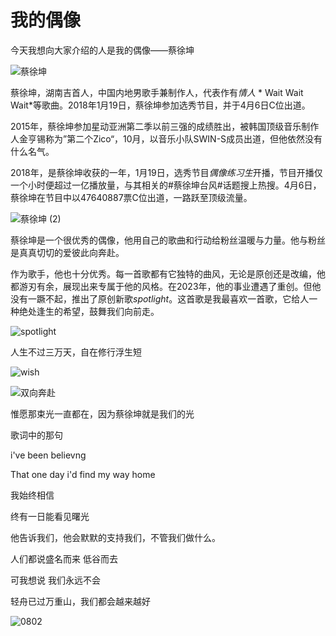 #                               我的偶像

  今天我想向大家介绍的人是我的偶像——蔡徐坤

 ![蔡徐坤](https://github.com/3043ive/3043ive/assets/152013818/b2a39cbf-e4f1-4102-bd4d-ae77927785e2)

蔡徐坤，湖南吉首人，中国内地男歌手兼制作人，代表作有*情人* * Wait Wait Wait*等歌曲。2018年1月19日，蔡徐坤参加选秀节目，并于4月6日C位出道。

2015年，蔡徐坤参加星动亚洲第二季以前三强的成绩胜出，被韩国顶级音乐制作人金亨锡称为”第二个Zico“，10月，以音乐小队SWIN-S成员出道，但他依然没有什么名气。

2018年，是蔡徐坤收获的一年，1月19日，选秀节目*偶像练习生*开播，节目开播仅一个小时便超过一亿播放量，与其相关的#蔡徐坤台风#话题搜上热搜。4月6日，蔡徐坤在节目中以47640887票C位出道，一路跃至顶级流量。

![蔡徐坤 (2)](https://github.com/3043ive/3043ive/assets/152013818/aee4e7ec-3b0b-4424-861d-c8dc8c41aafc)


蔡徐坤是一个很优秀的偶像，他用自己的歌曲和行动给粉丝温暖与力量。他与粉丝是真真切切的爱彼此向奔赴。

作为歌手，他也十分优秀。每一首歌都有它独特的曲风，无论是原创还是改编，他都游刃有余，展现出来专属于他的风格。在2023年，他的事业遭遇了重创。但他没有一蹶不起，推出了原创新歌*spotlight*。这首歌是我最喜欢一首歌，它给人一种绝处逢生的希望，鼓舞我们向前走。

![spotlight](https://github.com/3043ive/3043ive/assets/152013818/0ba4188f-7de8-4bf9-b745-f67dbc93551b)

人生不过三万天，自在修行浮生短

![wish](https://github.com/3043ive/3043ive/assets/152013818/90dadaf6-b640-401c-8ac4-efce4ee8f0a8)

![双向奔赴](https://github.com/3043ive/3043ive/assets/152013818/0346a1d1-fc76-4309-aceb-0a4c5d146217)

惟愿那束光一直都在，因为蔡徐坤就是我们的光

歌词中的那句

i've been believng  

That one day i'd find my way home

我始终相信

终有一日能看见曙光

他告诉我们，他会默默的支持我们，不管我们做什么。

人们都说盛名而来 低谷而去

可我想说 我们永远不会

轻舟已过万重山，我们都会越来越好

![0802](https://github.com/3043ive/3043ive/assets/152013818/e2699904-a241-4756-9ab2-c4ae4d50f9b2)




















